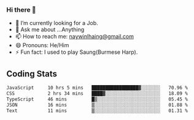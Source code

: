 ### Hi there 👋

- 🔭 I’m currently looking for a Job.
- 💬 Ask me about ...Anything
- 📫 How to reach me: naywinlhaing@gmail.com
- 😄 Pronouns: He/Him
- ⚡ Fun fact: I used to play Saung(Burmese Harp).


## Coding Stats
<!--START_SECTION:waka-->

```txt
JavaScript     10 hrs 5 mins   █████████████████▓░░░░░░░   70.96 %
CSS            2 hrs 34 mins   ████▓░░░░░░░░░░░░░░░░░░░░   18.09 %
TypeScript     46 mins         █▒░░░░░░░░░░░░░░░░░░░░░░░   05.45 %
JSON           16 mins         ▒░░░░░░░░░░░░░░░░░░░░░░░░   01.88 %
Text           11 mins         ▒░░░░░░░░░░░░░░░░░░░░░░░░   01.31 %
```

<!--END_SECTION:waka-->
